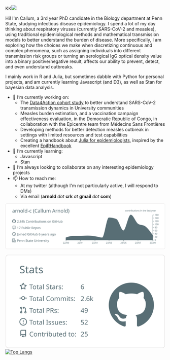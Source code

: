 KK![](Github-banner.tif)

Hi! I'm Callum, a 3rd year PhD candidate in the Biology department at Penn State, studying infectious disease epidemiology.
I spend a lot of my day thinking about respiratory viruses (currently SARS-CoV-2 and measles), using traditional epidemiological methods and mathematical transmission models to better understand the burden of disease.
More specifically, I am exploring how the choices we make when discretizing continuous and complex phenomena, such as assigning individuals into different transmission risk groups or turning an serological IgG optical density value into a binary positive/negative result, affects our ability to prevent, detect, and even understand outbreaks.

I mainly work in R and Julia, but sometimes dabble with Python for personal projects, and am currently learning Javascript (and D3), as well as Stan for bayesian data analysis.

- 🔭 I’m currently working on:
  - The [Data4Action cohort study](https://github.com/arnold-c/Data4Action-Public) to better understand SARS-CoV-2 transmission dynamics in University communities
  - Measles burden estimation, and a vaccination campaign effectiveness evaluation, in the Democratic Republic of Congo, in collaboration with the Epicentre team from Médecins Sans Frontières
  - Developing methods for better detection measles outbreak in settings with limited resources and test capabilities
  - Creating a handbook about [Julia for epidemiologists](https://juliaepibook.callumarnold.com/), inspired by the excellent [EpiRHandbook](https://epirhandbook.com/en/)
- 🌱 I’m currently learning:
  - Javascript
  - Stan
- 👯 I’m always looking to collaborate on any interesting epidemiology projects
- 📫 How to reach me:
  - At my twitter (although I'm not particularly active, I will respond to DMs)
  - Via email (__arnold__ *dot* __crk__ *at* __gmail__ *dot* __com__)

[![](https://raw.githubusercontent.com/arnold-c/arnold-c/main/profile-summary-card-output/default/0-profile-details.svg)](https://github.com/vn7n24fzkq/github-profile-summary-cards)

[![](https://raw.githubusercontent.com/arnold-c/arnold-c/main/profile-summary-card-output/default/3-stats.svg)](https://github.com/vn7n24fzkq/github-profile-summary-cards)
[![Top Langs](https://github-readme-stats.vercel.app/api/top-langs/?username=arnold-c&layout=compact&hide=javascript,html,jupyter%20notebook)](https://github.com/anuraghazra/github-readme-stats)
